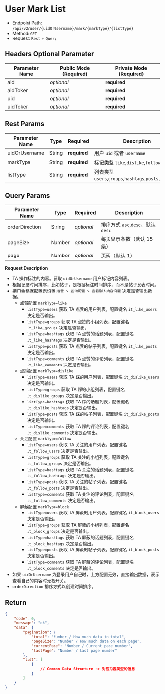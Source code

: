 # User Mark List

- Endpoint Path: `/api/v2/user/{uidOrUsername}/mark/{markType}/{listType}`
- Method: `GET`
- Request: `Rest` + `Query`

## Headers Optional Parameter

| Parameter Name | Public Mode (Required) | Private Mode (Required) |
| --- | --- | --- |
| aid | *optional* | **required** |
| aidToken | *optional* | **required** |
| uid | *optional* | **required** |
| uidToken | *optional* | **required** |

## Rest Params

| Parameter Name | Type | Required | Description |
| --- | --- | --- | --- |
| uidOrUsername | String | **required** | 用户 `uid` 或者 `username` |
| markType | String | **required** | 标记类型 `like`,`dislike`,`follow`,`block` |
| listType | String | **required** | 列表类型 `users`,`groups`,`hashtags`,`posts`,`comments` |

## Query Params

| Parameter Name | Type | Required | Description |
| --- | --- | --- | --- |
| orderDirection | String | *optional* | 排序方式 `asc`,`desc`，默认 `desc` |
| pageSize | Number | *optional* | 每页显示条数（默认 15 条） |
| page | Number | *optional* | 页码（默认 1） |

**Request Description**

- TA 操作标注的内容。获取 `uidOrUsername` 用户标记内容列表。
- 根据记录时间排序，比如帖子，是根据标注时间排序，而不是帖子发表时间。
- 接口会根据配置表设置 `运营 > 互动配置 > 查看别人内容设置` 决定是否输出数据。
    - 点赞配置 `markType=like`
        - `listType=users` 获取 TA 点赞的用户列表，配置键名 `it_like_users` 决定是否输出。
        - `listType=groups` 获取 TA 点赞的小组列表，配置键名 `it_like_groups` 决定是否输出。
        - `listType=hashtags` 获取 TA 点赞的话题列表，配置键名 `it_like_hashtags` 决定是否输出。
        - `listType=posts` 获取 TA 点赞的帖子列表，配置键名 `it_like_posts` 决定是否输出。
        - `listType=comments` 获取 TA 点赞的评论列表，配置键名 `it_like_comments` 决定是否输出。
    - 点踩配置 `markType=dislike`
        - `listType=users` 获取 TA 踩的用户列表，配置键名 `it_dislike_users` 决定是否输出。
        - `listType=groups` 获取 TA 踩的小组列表，配置键名 `it_dislike_groups` 决定是否输出。
        - `listType=hashtags` 获取 TA 踩的话题列表，配置键名 `it_dislike_hashtags` 决定是否输出。
        - `listType=posts` 获取 TA 踩的帖子列表，配置键名 `it_dislike_posts` 决定是否输出。
        - `listType=comments` 获取 TA 踩的评论列表，配置键名 `it_dislike_comments` 决定是否输出。
    - 关注配置 `markType=follow`
        - `listType=users` 获取 TA 关注的用户列表，配置键名 `it_follow_users` 决定是否输出。
        - `listType=groups` 获取 TA 关注的小组列表，配置键名 `it_follow_groups` 决定是否输出。
        - `listType=hashtags` 获取 TA 关注的话题列表，配置键名 `it_follow_hashtags` 决定是否输出。
        - `listType=posts` 获取 TA 关注的帖子列表，配置键名 `it_follow_posts` 决定是否输出。
        - `listType=comments` 获取 TA 关注的评论列表，配置键名 `it_follow_comments` 决定是否输出。
    - 屏蔽配置 `markType=block`
        - `listType=users` 获取 TA 屏蔽的用户列表，配置键名 `it_block_users` 决定是否输出。
        - `listType=groups` 获取 TA 屏蔽的小组列表，配置键名 `it_block_groups` 决定是否输出。
        - `listType=hashtags` 获取 TA 屏蔽的话题列表，配置键名 `it_block_hashtags` 决定是否输出。
        - `listType=posts` 获取 TA 屏蔽的帖子列表，配置键名 `it_block_posts` 决定是否输出。
        - `listType=comments` 获取 TA 屏蔽的评论列表，配置键名 `it_block_comments` 决定是否输出。
- 如果 `uidOrUsername` 为登录用户自己时，上方配置无效，直接输出数据，表示查看自己的内容时无视开关。
- `orderDirection` 排序方式以创建时间排序。

## Return

```json
{
    "code": 0,
    "message": "ok",
    "data": {
        "pagination": {
            "total": "Number / How much data in total",
            "pageSize": "Number / How much data on each page",
            "currentPage": "Number / Current page number",
            "lastPage": "Number / Last page number"
        },
        "list": [
            {
                // Common Data Structure -> 对应内容类型的信息
            }
        ]
    }
}
```
